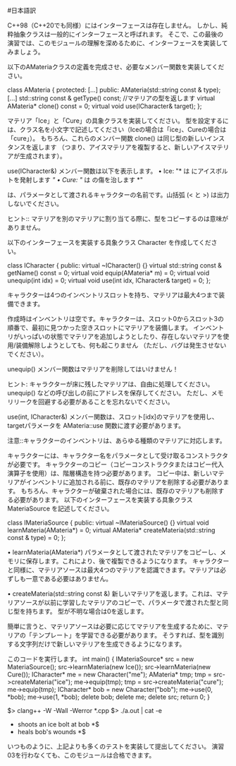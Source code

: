 #日本語訳

C++98（C++20でも同様）にはインターフェースは存在しません。
しかし、純粋抽象クラスは一般的にインターフェースと呼ばれます。
そこで、この最後の演習では、このモジュールの理解を深めるために、インターフェースを実装してみましょう。

以下のAMateriaクラスの定義を完成させ、必要なメンバー関数を実装してください。

class AMateria
{
protected:
[...]
public:
AMateria(std::string const & type);
[...]
std::string const & getType() const; //マテリアの型を返します
virtual AMateria* clone() const = 0;
virtual void use(ICharacter& target);
};

マテリア「Ice」と「Cure」の具象クラスを実装してください。
型を設定するには、クラス名を小文字で記述してください（Iceの場合は「ice」、Cureの場合は「cure」）。
もちろん、これらのメンバー関数 clone() は同じ型の新しいインスタンスを返します
（つまり、アイスマテリアを複製すると、新しいアイスマテリアが生成されます）。

use(ICharacter&) メンバー関数は以下を表示します。
• Ice: "* は <name> にアイスボルトを発射します *"
• Cure: "* は <name> の傷を治します *"

<name> は、パラメータとして渡されるキャラクターの名前です。山括弧 (< と >) は出力しないでください。

ヒント:: マテリアを別のマテリアに割り当てる際に、型をコピーするのは意味がありません。

以下のインターフェースを実装する具象クラス Character を作成してください。

class ICharacter
{
public:
virtual ~ICharacter() {}
virtual std::string const & getName() const = 0;
virtual void equip(AMateria* m) = 0;
virtual void unequip(int idx) = 0;
virtual void use(int idx, ICharacter& target) = 0;
};

キャラクターは4つのインベントリスロットを持ち、マテリアは最大4つまで装備できます。

作成時はインベントリは空です。キャラクターは、スロット0からスロット3の順番で、最初に見つかった空きスロットにマテリアを装備します。
インベントリがいっぱいの状態でマテリアを追加しようとしたり、存在しないマテリアを使用/装備解除しようとしても、何も起こりません
（ただし、バグは発生させないでください）。

unequip() メンバー関数はマテリアを削除してはいけません！

ヒント: キャラクターが床に残したマテリアは、自由に処理してください。unequip() などの呼び出しの前にアドレスを保存してください。
ただし、メモリリークを回避する必要があることを忘れないでください。

use(int, ICharacter&) メンバー関数は、スロット[idx]のマテリアを使用し、targetパラメータを AMateria::use 関数に渡す必要があります。

注意::キャラクターのインベントリは、あらゆる種類のマテリアに対応します。

キャラクターには、キャラクター名をパラメータとして受け取るコンストラクタが必要です。
キャラクターのコピー（コピーコンストラクタまたはコピー代入演算子を使用）は、階層構造を持つ必要があります。
コピー中は、新しいマテリアがインベントリに追加される前に、既存のマテリアを削除する必要があります。
もちろん、キャラクターが破棄された場合には、既存のマテリアも削除する必要があります。
以下のインターフェースを実装する具象クラス MateriaSource を記述してください。

class IMateriaSource
{
public:
virtual ~IMateriaSource() {}
virtual void learnMateria(AMateria*) = 0;
virtual AMateria* createMateria(std::string const & type) = 0;
};

• learnMateria(AMateria*)
パラメータとして渡されたマテリアをコピーし、メモリに保存します。これにより、後で複製できるようになります。
キャラクターと同様に、マテリアソースは最大4つのマテリアを認識できます。マテリアは必ずしも一意である必要はありません。

• createMateria(std::string const &)
新しいマテリアを返します。これは、マテリアソースが以前に学習したマテリアのコピーで、パラメータで渡された型と同じ型を持ちます。
型が不明な場合は0を返します。

簡単に言うと、マテリアソースは必要に応じてマテリアを生成するために、マテリアの「テンプレート」を学習できる必要があります。
そうすれば、型を識別する文字列だけで新しいマテリアを生成できるようになります。

このコードを実行します。
int main()
{
IMateriaSource* src = new MateriaSource();
src->learnMateria(new Ice());
src->learnMateria(new Cure());
ICharacter* me = new Character("me");
AMateria* tmp;
tmp = src->createMateria("ice");
me->equip(tmp);
tmp = src->createMateria("cure");
me->equip(tmp);
ICharacter* bob = new Character("bob");
me->use(0, *bob);
me->use(1, *bob);
delete bob;
delete me;
delete src;
return 0;
}

$> clang++ -W -Wall -Werror *.cpp
$> ./a.out | cat -e
* shoots an ice bolt at bob *$
* heals bob's wounds *$

いつものように、上記よりも多くのテストを実装して提出してください。
演習03を行わなくても、このモジュールは合格できます。